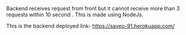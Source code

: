 Backend receives request from front but it cannot receive more than 3 requests within 10 second . This is made using NodeJs.

This is the backend deployed link-
https://saveo-91.herokuapp.com/
